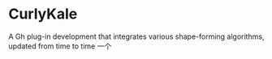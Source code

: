 # CurlyKale
A Gh plug-in development that integrates various shape-forming algorithms, updated from time to time
一个
